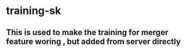 # training-sk
## This is used to make the training for merger feature woring , but added from server directly 

